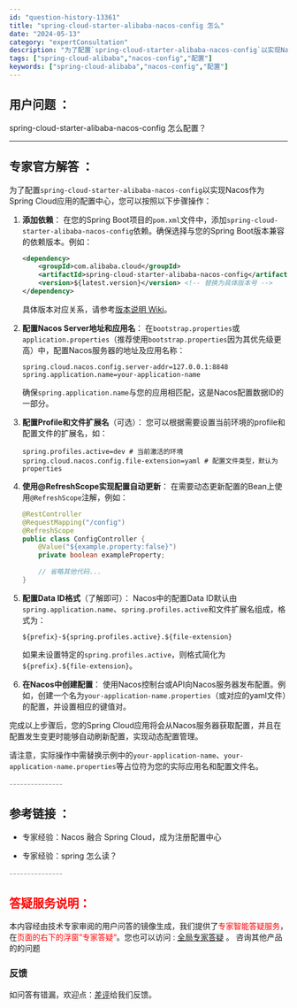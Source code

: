 ```yaml
---
id: "question-history-13361"
title: "spring-cloud-starter-alibaba-nacos-config 怎么"
date: "2024-05-13"
category: "expertConsultation"
description: "为了配置`spring-cloud-starter-alibaba-nacos-config`以实现Nacos作为Spring Cloud应用的配置中心，您可以按照以下步骤操作：1. **添加依赖**：   在您的Spring Boot项目的`pom.xml`文件中，添加`spring-cloud-"
tags: ["spring-cloud-alibaba","nacos-config","配置"]
keywords: ["spring-cloud-alibaba","nacos-config","配置"]
---
```


## 用户问题 ： 
 spring-cloud-starter-alibaba-nacos-config 怎么配置？  

---------------
## 专家官方解答 ：

为了配置`spring-cloud-starter-alibaba-nacos-config`以实现Nacos作为Spring Cloud应用的配置中心，您可以按照以下步骤操作：

1. **添加依赖**：
   在您的Spring Boot项目的`pom.xml`文件中，添加`spring-cloud-starter-alibaba-nacos-config`依赖。确保选择与您的Spring Boot版本兼容的依赖版本。例如：
   ```xml
   <dependency>
       <groupId>com.alibaba.cloud</groupId>
       <artifactId>spring-cloud-starter-alibaba-nacos-config</artifactId>
       <version>${latest.version}</version> <!-- 替换为具体版本号 -->
   </dependency>
   ```
   具体版本对应关系，请参考[版本说明 Wiki](https://github.com/spring-cloud-incubator/spring-cloud-alibaba/wiki/%E7%89%88%E6%9C%AC%E8%AF%B4%E6%98%8E)。

2. **配置Nacos Server地址和应用名**：
   在`bootstrap.properties`或`application.properties`（推荐使用`bootstrap.properties`因为其优先级更高）中，配置Nacos服务器的地址及应用名称：
   ```properties
   spring.cloud.nacos.config.server-addr=127.0.0.1:8848
   spring.application.name=your-application-name
   ```
   确保`spring.application.name`与您的应用相匹配，这是Nacos配置数据ID的一部分。

3. **配置Profile和文件扩展名**（可选）：
   您可以根据需要设置当前环境的profile和配置文件的扩展名，如：
   ```properties
   spring.profiles.active=dev # 当前激活的环境
   spring.cloud.nacos.config.file-extension=yaml # 配置文件类型，默认为properties
   ```

4. **使用@RefreshScope实现配置自动更新**：
   在需要动态更新配置的Bean上使用`@RefreshScope`注解，例如：
   ```java
   @RestController
   @RequestMapping("/config")
   @RefreshScope
   public class ConfigController {
       @Value("${example.property:false}")
       private boolean exampleProperty;
       
       // 省略其他代码...
   }
   ```

5. **配置Data ID格式**（了解即可）：
   Nacos中的配置Data ID默认由`spring.application.name`、`spring.profiles.active`和文件扩展名组成，格式为：
   ```
   ${prefix}-${spring.profiles.active}.${file-extension}
   ```
   如果未设置特定的`spring.profiles.active`，则格式简化为`${prefix}.${file-extension}`。

6. **在Nacos中创建配置**：
   使用Nacos控制台或API向Nacos服务器发布配置。例如，创建一个名为`your-application-name.properties`（或对应的yaml文件）的配置，并设置相应的键值对。

完成以上步骤后，您的Spring Cloud应用将会从Nacos服务器获取配置，并且在配置发生变更时能够自动刷新配置，实现动态配置管理。

请注意，实际操作中需替换示例中的`your-application-name`、`your-application-name.properties`等占位符为您的实际应用名和配置文件名。


<font color="#949494">---------------</font> 


## 参考链接 ：

* 专家经验：Nacos 融合 Spring Cloud，成为注册配置中心 
 
 * 专家经验：spring 怎么读？ 


 <font color="#949494">---------------</font> 
 


## <font color="#FF0000">答疑服务说明：</font> 

本内容经由技术专家审阅的用户问答的镜像生成，我们提供了<font color="#FF0000">专家智能答疑服务</font>，在<font color="#FF0000">页面的右下的浮窗”专家答疑“</font>。您也可以访问 : [全局专家答疑](https://answer.opensource.alibaba.com/docs/intro) 。 咨询其他产品的的问题

### 反馈
如问答有错漏，欢迎点：[差评](https://ai.nacos.io/user/feedbackByEnhancerGradePOJOID?enhancerGradePOJOId=13364)给我们反馈。
